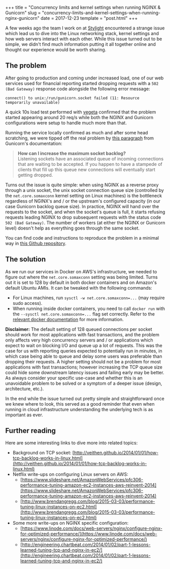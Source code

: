 +++
title = "Concurrency limits and kernel settings when running NGINX & Gunicorn"
slug = "concurrency-limits-and-kernel-settings-when-running-nginx-gunicorn"
date = 2017-12-23
template = "post.html"
+++

A few weeks ago the team I work on at [Stylight](https://tech.stylight.com/) encountered a strange issue which lead us to dive into the Linux networking stack, kernel settings and how web servers interact with each other. While this issue turned out to be simple, we didn't find much information putting it all together online and thought our experience would be worth sharing.

<!-- more -->

## The problem

After going to production and coming under increased load, one of our web services used for financial reporting started dropping requests with a `502 (Bad Gateway)` response code alongside the following error message:

```
connect() to unix:/run/gunicorn.socket failed (11: Resource temporarily unavailable)
```

A quick 10s load test performed with [vegeta](https://github.com/tsenart/vegeta) confirmed that the problem started appearing around 20 req/s while both the NGINX and Gunicorn configurations were setup to handle much more than that. 

Running the service locally confirmed as much and after some head scratching, we were tipped off the real problem by [this paragraph](http://docs.gunicorn.org/en/stable/faq.html?highlight=somaxconn#how-can-i-increase-the-maximum-socket-backlog) from Gunicorn's documentation:

> **How can I increase the maximum socket backlog?**  
> Listening sockets have an associated queue of incoming connections that are waiting to be accepted. If you happen to have a stampede of clients that fill up this queue new connections will eventually start getting dropped.

Turns out the issue is quite simple: when using NGINX as a reverse proxy through a unix socket, the unix socket connection queue size (controlled by the `net.core.somaxconn` kernel setting on Linux machines) is the bottleneck regardless of NGINX's and / or the upstream's configured capacity (in our case Gunicorn backlog queue size). In practice, NGINX will hand over the requests to the socket, and when the socket's queue is full, it starts refusing requests leading NGINX to drop subsequent requests with the status code `502 (Bad Gateway)`. The number of workers (at either the NGINX or Gunicorn level) doesn't help as everything goes through the same socket.

You can find code and instructions to reproduce the problem in a minimal way in [this Github repository](https://github.com/lirsacc/nginx-gunicorn-somaxconn-reproduction).

## The solution

As we run our services in Docker on AWS's infrastructure, we needed to figure out where the `net.core.somaxconn` setting was being limited. Turns out it is set to 128 by default in both docker containers and on Amazon's default Ubuntu AMIs. It can be tweaked with the following commands:

* For Linux machines, run `sysctl -w net.core.somaxconn=...` (may require sudo access).
* When running inside docker containers, you need to call `docker run` with the `--sysctl net.core.somaxconn=...` flag set correctly. Refer to the [relevant docker documentation](https://docs.docker.com/engine/reference/commandline/run/#configure-namespaced-kernel-parameters-sysctls-at-runtime) for more information.

**Disclaimer:** The default setting of 128 queued connections per socket should work for most applications with fast transactions, and the problem only affects very high concurrency servers and / or applications which expect to wait on blocking I/O and queue up a lot of requests. This was the case for us with reporting queries expected to potentially run in minutes, in which case being able to queue and delay some users was preferable than dropping their requests. A higher setting should not be a problem for most applications with fast transactions; however increasing the TCP queue size could hide some downstream latency issues and failing early may be better. As always consider your specific use-case and whether this is an unavoidable problem to be solved or a symptom of a deeper issue (design, architecture, etc.).

In the end while the issue turned out pretty simple and straightforward once we knew where to look, this served as a good reminder that even when running in cloud infrastructure understanding the underlying tech is as important as ever.

## Further reading

Here are some interesting links to dive more into related topics:

* Background on TCP socket: [http://veithen.github.io/2014/01/01/how-tcp-backlog-works-in-linux.html](http://veithen.github.io/2014/01/01/how-tcp-backlog-works-in-linux.html)
* Netflix write-ups on configuring Linux servers on AWS:
  * [https://www.slideshare.net/AmazonWebServices/pfc306-performance-tuning-amazon-ec2-instances-aws-reinvent-2014](https://www.slideshare.net/AmazonWebServices/pfc306-performance-tuning-amazon-ec2-instances-aws-reinvent-2014)
  * [http://www.brendangregg.com/blog/2015-03-03/performance-tuning-linux-instances-on-ec2.html](http://www.brendangregg.com/blog/2015-03-03/performance-tuning-linux-instances-on-ec2.html)
* Some more write-ups on NGINX specific configuration:
  * [https://www.linode.com/docs/web-servers/nginx/configure-nginx-for-optimized-performance/](https://www.linode.com/docs/web-servers/nginx/configure-nginx-for-optimized-performance/)
  * [http://engineering.chartbeat.com/2014/01/02/part-1-lessons-learned-tuning-tcp-and-nginx-in-ec2/](http://engineering.chartbeat.com/2014/01/02/part-1-lessons-learned-tuning-tcp-and-nginx-in-ec2/)
